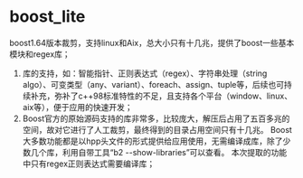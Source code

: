 # boost_lite
boost1.64版本裁剪，支持linux和Aix，总大小只有十几兆，提供了boost一些基本模块和regex库；
1.	库的支持，如：智能指针、正则表达式（regex）、字符串处理（string algo）、可变类型（any、variant）、foreach、assign、tuple等，后续也可持续补充，弥补了c++98标准特性的不足，且支持各个平台（window、linux、aix等），便于应用的快速开发；
2.	Boost官方的原始源码支持的库非常多，比较庞大，解压后占用了五百多兆的空间，故对它进行了人工裁剪，最终得到的目录占用空间只有十几兆。 Boost大多数功能都是以hpp头文件的形式提供给应用使用，无需编译成库，除了少数几个库，利用自带工具“b2  --show-libraries”可以查看。
本次提取的功能中只有regex正则表达式需要编译库；
